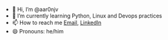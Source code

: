 - 👋 Hi, I’m @aar0njv
- 🌱 I’m currently learning Python, Linux and Devops practices
- 📫 How to reach me [Email](mailto:aaronjoy382@gmail.com),  [LinkedIn](https://www.linkedin.com/in/aaron-joy-289084293/) 
- 😄 Pronouns: he/him


<!---
aar0njv/aar0njv is a ✨ special ✨ repository because its `README.md` (this file) appears on your GitHub profile.
You can click the Preview link to take a look at your changes.
--->
